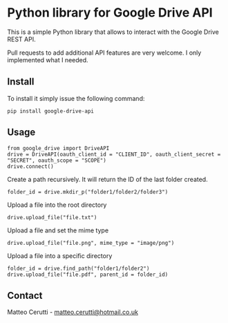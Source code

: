 # Python library for Google Drive API
This is a simple Python library that allows to interact with the Google Drive REST API.

Pull requests to add additional API features are very welcome. I only implemented what I needed.

## Install
To install it simply issue the following command:

```
pip install google-drive-api
```

## Usage
```
from google_drive import DriveAPI
drive = DriveAPI(oauth_client_id = "CLIENT_ID", oauth_client_secret = "SECRET", oauth_scope = "SCOPE")
drive.connect()
```

Create a path recursively. It will return the ID of the last folder created.
```
folder_id = drive.mkdir_p("folder1/folder2/folder3")
```

Upload a file into the root directory
```
drive.upload_file("file.txt")
```

Upload a file and set the mime type
```
drive.upload_file("file.png", mime_type = "image/png")
```

Upload a file into a specific directory
```
folder_id = drive.find_path("folder1/folder2")
drive.upload_file("file.pdf", parent_id = folder_id)
```

## Contact
Matteo Cerutti - matteo.cerutti@hotmail.co.uk
